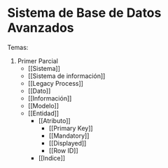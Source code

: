 # Sistema de Base de Datos Avanzados

Temas:
1. Primer Parcial
	- [[Sistema]] 
	- [[Sistema de información]]
	- [[Legacy Process]]
	- [[Dato]]
	- [[Información]]
	- [[Modelo]] 
	- [[Entidad]]
		- [[Atributo]]
			- [[Primary Key]]
			- [[Mandatory]]
			- [[Displayed]]
			- [[Row ID]]
		- [[Indice]]
	